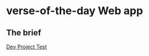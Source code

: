 # verse-of-the-day Web app

## The brief

[Dev Project Test](https://onesheep.org/developer-project-test)
